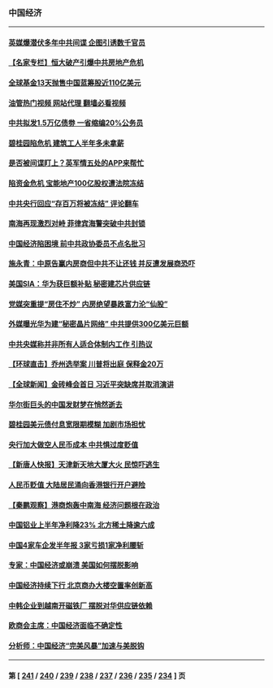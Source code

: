 ### 中国经济
---
#### [英媒爆潜伏多年中共间谍 企图引诱数千官员](../../pages/ncid283/n14059810.md?08240445) 
#### [【名家专栏】恒大破产引爆中共房地产危机](../../pages/ncid283/n14059638.md?08240445) 
#### [全球基金13天抛售中国蓝筹股近110亿美元](../../pages/ncid283/n14059748.md?08240445) 
#### [油管热门视频 网站代理 翻墙必看视频](http://138.2.39.72:81/youtube.html?epic-marker?08240445)
#### [中共拟发1.5万亿债劵 一省缩编20%公务员](../../pages/ncid283/n14059462.md?08240445) 
#### [碧桂园陷危机 建筑工人半年多未拿薪](../../pages/ncid283/n14059679.md?08240445) 
#### [是否被间谍盯上？英军情五处的APP来帮忙](../../pages/ncid283/n14059665.md?08240445) 
#### [陷资金危机 宝能地产100亿股权遭法院冻结](../../pages/ncid283/n14059607.md?08240445) 
#### [中共央行回应“存百万将被冻结” 评论翻车](../../pages/ncid283/n14059559.md?08240445) 
#### [南海再现激烈对峙 菲律宾海警突破中共封锁](../../pages/ncid283/n14059541.md?08240445) 
#### [中国经济陷困境 前中共政协委员不点名批习](../../pages/ncid283/n14059468.md?08240445) 
#### [施永青：中原告赢内房商但中共不让还钱 并反遭发展商恐吓](../../pages/ncid283/n14059558.md?08240445) 
#### [美国SIA：华为获巨额补贴 秘密建芯片供应链](../../pages/ncid283/n14059509.md?08240445) 
#### [党媒突重提“房住不炒” 内房绝望暴跌富力沦“仙股”](../../pages/ncid283/n14059550.md?08240445) 
#### [外媒曝光华为建“秘密晶片网络” 中共提供300亿美元巨额](../../pages/ncid283/n14059542.md?08240445) 
#### [中共央媒称并非所有人适合体制内工作 引热议](../../pages/ncid283/n14059460.md?08240445) 
#### [【环球直击】乔州选举案 川普将出庭 保释金20万](../../pages/ncid283/n14059027.md?08240445) 
#### [【全球新闻】金砖峰会首日 习近平突缺席并取消演讲](../../pages/ncid283/n14059444.md?08240445) 
#### [华尔街巨头的中国发财梦在悄然逝去](../../pages/ncid283/n14059247.md?08240445) 
#### [碧桂园美元债付息宽限期模糊 加剧市场担忧](../../pages/ncid283/n14059288.md?08240445) 
#### [央行加大做空人民币成本 中共惧过度贬值](../../pages/ncid283/n14059149.md?08240445) 
#### [【新唐人快报】天津新天地大厦大火 民惊吓逃生](../../pages/ncid283/n14059189.md?08240445) 
#### [人民币贬值 大陆居民涌向香港银行开户避险](../../pages/ncid283/n14059207.md?08240445) 
#### [【秦鹏观察】港商炮轰中南海 经济问题根在政治](../../pages/ncid283/n14059115.md?08240445) 
#### [中国铝业上半年净利降23% 北方稀土降逾六成](../../pages/ncid283/n14059187.md?08240445) 
#### [中国4家车企发半年报 3家亏损1家净利腰斩](../../pages/ncid283/n14059161.md?08240445) 
#### [专家：中国经济或崩溃 美国如何摆脱影响](../../pages/ncid283/n14059150.md?08240445) 
#### [中国经济持续下行 北京商办大楼空置率创新高](../../pages/ncid283/n14059140.md?08240445) 
#### [中韩企业到越南开磁铁厂 摆脱对华供应链依赖](../../pages/ncid283/n14059037.md?08240445) 
#### [欧商会主席：中国经济面临不确定性](../../pages/ncid283/n14059049.md?08240445) 
#### [分析师：中国经济“完美风暴”加速与美脱钩](../../pages/ncid283/n14059065.md?08240445) 

---
#### 第 [ [241](./241.md?08240445) / [240](./240.md?08240445) / [239](./239.md?08240445) / [238](./238.md?08240445) / [237](./237.md?08240445) / [236](./236.md?08240445) / [235](./235.md?08240445) / [234](./234.md?08240445) ] 页
